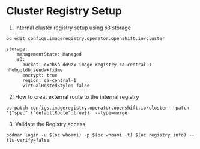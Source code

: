 # Cluster Registry Setup

1. Internal cluster registry setup using s3 storage

```
oc edit configs.imageregistry.operator.openshift.io/cluster

storage:
    managementState: Managed
    s3:
      bucket: cxcbsa-dd9zx-image-registry-ca-central-1-nhuhgqldbjseudwkfxdme
      encrypt: true
      region: ca-central-1
      virtualHostedStyle: false
```


2. How to creat external route to the internal registry

```
oc patch configs.imageregistry.operator.openshift.io/cluster --patch '{"spec":{"defaultRoute":true}}' --type=merge
```

3. Validate the Registry access

```
podman login -u $(oc whoami) -p $(oc whoami -t) $(oc registry info) --tls-verify=false
```
